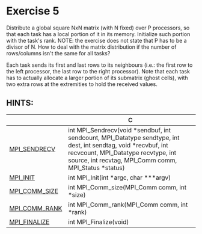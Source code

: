 # Exercise 5

Distribute a global square NxN matrix (with N fixed) over P processors, so that each task has a local portion of it in its memory. Initialize such portion with the task's rank. 
NOTE: the exercise does not state that P has to be a divisor of N. How to deal with the matrix distribution if the number of rows/columns isn't the same for all tasks?

Each task sends its first and last rows to its neighbours (i.e.: the first row to the left processor, the last row to the right processor). Note that each task has to actually allocate a larger portion of its submatrix (ghost cells), with two extra rows at the extremities to hold the received values. 

## HINTS:

|    | **C** |
|----|-------|
| [MPI_SENDRECV](https://www.open-mpi.org/doc/v3.1/man3/MPI_Sendrecv.3.php) | int MPI_Sendrecv(void *sendbuf, int sendcount, MPI_Datatype sendtype, int dest, int sendtag, void *recvbuf, int recvcount, MPI_Datatype recvtype, int source, int recvtag, MPI_Comm comm, MPI_Status *status) |
| [MPI_INIT](https://www.open-mpi.org/doc/v3.1/man3/MPI_Init.3.php) | int MPI_Init(int \*argc, char \***argv) | 
| [MPI_COMM_SIZE](https://www.open-mpi.org/doc/v3.1/man3/MPI_Comm_size.3.php) | int MPI_Comm_size(MPI_Comm comm, int \*size) |
| [MPI_COMM_RANK](https://www.open-mpi.org/doc/v3.1/man3/MPI_Comm_rank.3.php) | int MPI_Comm_rank(MPI_Comm comm, int \*rank) |
| [MPI_FINALIZE](https://www.open-mpi.org/doc/v3.1/man3/MPI_Finalize.3.php) | int MPI_Finalize(void) | 

